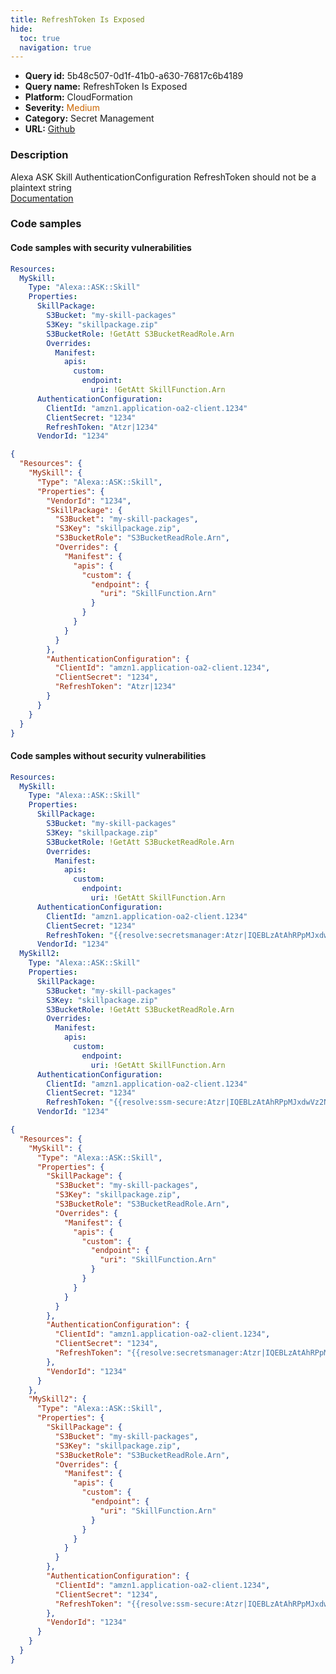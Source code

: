 ```yaml
---
title: RefreshToken Is Exposed
hide:
  toc: true
  navigation: true
---
```


<style>
  .highlight .hll {
    background-color: #ff171742;
  }
  .md-content {
    max-width: 1100px;
    margin: 0 auto;
  }
</style>

-   **Query id:** 5b48c507-0d1f-41b0-a630-76817c6b4189
-   **Query name:** RefreshToken Is Exposed
-   **Platform:** CloudFormation
-   **Severity:** <span style="color:#C60">Medium</span>
-   **Category:** Secret Management
-   **URL:** [Github](https://github.com/Checkmarx/kics/tree/master/assets/queries/cloudFormation/aws/refresh_token_is_exposed)

### Description
Alexa ASK Skill AuthenticationConfiguration RefreshToken should not be a plaintext string<br>
[Documentation](https://docs.aws.amazon.com/AWSCloudFormation/latest/UserGuide/aws-resource-ask-skill.html#cfn-ask-skill-authenticationconfiguration)

### Code samples
#### Code samples with security vulnerabilities
```yaml title="Postitive test num. 1 - yaml file" hl_lines="18"
Resources:
  MySkill:
    Type: "Alexa::ASK::Skill"
    Properties:
      SkillPackage:
        S3Bucket: "my-skill-packages"
        S3Key: "skillpackage.zip"
        S3BucketRole: !GetAtt S3BucketReadRole.Arn
        Overrides:
          Manifest:
            apis:
              custom:
                endpoint:
                  uri: !GetAtt SkillFunction.Arn
      AuthenticationConfiguration:
        ClientId: "amzn1.application-oa2-client.1234"
        ClientSecret: "1234"
        RefreshToken: "Atzr|1234"
      VendorId: "1234"

```
```json title="Postitive test num. 2 - json file" hl_lines="26"
{
  "Resources": {
    "MySkill": {
      "Type": "Alexa::ASK::Skill",
      "Properties": {
        "VendorId": "1234",
        "SkillPackage": {
          "S3Bucket": "my-skill-packages",
          "S3Key": "skillpackage.zip",
          "S3BucketRole": "S3BucketReadRole.Arn",
          "Overrides": {
            "Manifest": {
              "apis": {
                "custom": {
                  "endpoint": {
                    "uri": "SkillFunction.Arn"
                  }
                }
              }
            }
          }
        },
        "AuthenticationConfiguration": {
          "ClientId": "amzn1.application-oa2-client.1234",
          "ClientSecret": "1234",
          "RefreshToken": "Atzr|1234"
        }
      }
    }
  }
}

```


#### Code samples without security vulnerabilities
```yaml title="Negative test num. 1 - yaml file"
Resources:
  MySkill:
    Type: "Alexa::ASK::Skill"
    Properties:
      SkillPackage:
        S3Bucket: "my-skill-packages"
        S3Key: "skillpackage.zip"
        S3BucketRole: !GetAtt S3BucketReadRole.Arn
        Overrides:
          Manifest:
            apis:
              custom:
                endpoint:
                  uri: !GetAtt SkillFunction.Arn
      AuthenticationConfiguration:
        ClientId: "amzn1.application-oa2-client.1234"
        ClientSecret: "1234"
        RefreshToken: "{{resolve:secretsmanager:Atzr|IQEBLzAtAhRPpMJxdwVz2Nn6f2y-tpJX2DeX}}"
      VendorId: "1234"
  MySkill2:
    Type: "Alexa::ASK::Skill"
    Properties:
      SkillPackage:
        S3Bucket: "my-skill-packages"
        S3Key: "skillpackage.zip"
        S3BucketRole: !GetAtt S3BucketReadRole.Arn
        Overrides:
          Manifest:
            apis:
              custom:
                endpoint:
                  uri: !GetAtt SkillFunction.Arn
      AuthenticationConfiguration:
        ClientId: "amzn1.application-oa2-client.1234"
        ClientSecret: "1234"
        RefreshToken: "{{resolve:ssm-secure:Atzr|IQEBLzAtAhRPpMJxdwVz2Nn6f2y-tpJX2DeX}}"
      VendorId: "1234"

```
```json title="Negative test num. 2 - json file"
{
  "Resources": {
    "MySkill": {
      "Type": "Alexa::ASK::Skill",
      "Properties": {
        "SkillPackage": {
          "S3Bucket": "my-skill-packages",
          "S3Key": "skillpackage.zip",
          "S3BucketRole": "S3BucketReadRole.Arn",
          "Overrides": {
            "Manifest": {
              "apis": {
                "custom": {
                  "endpoint": {
                    "uri": "SkillFunction.Arn"
                  }
                }
              }
            }
          }
        },
        "AuthenticationConfiguration": {
          "ClientId": "amzn1.application-oa2-client.1234",
          "ClientSecret": "1234",
          "RefreshToken": "{{resolve:secretsmanager:Atzr|IQEBLzAtAhRPpMJxdwVz2Nn6f2y-tpJX2DeX}}"
        },
        "VendorId": "1234"
      }
    },
    "MySkill2": {
      "Type": "Alexa::ASK::Skill",
      "Properties": {
        "SkillPackage": {
          "S3Bucket": "my-skill-packages",
          "S3Key": "skillpackage.zip",
          "S3BucketRole": "S3BucketReadRole.Arn",
          "Overrides": {
            "Manifest": {
              "apis": {
                "custom": {
                  "endpoint": {
                    "uri": "SkillFunction.Arn"
                  }
                }
              }
            }
          }
        },
        "AuthenticationConfiguration": {
          "ClientId": "amzn1.application-oa2-client.1234",
          "ClientSecret": "1234",
          "RefreshToken": "{{resolve:ssm-secure:Atzr|IQEBLzAtAhRPpMJxdwVz2Nn6f2y-tpJX2DeX}}"
        },
        "VendorId": "1234"
      }
    }
  }
}

```
